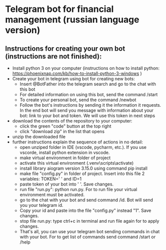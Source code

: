 # Telegram bot for financial management (russian language version)
## Instructions for creating your own bot (**instructions are not finished**):
  - Install python 3 on your computer (instructions on how to install python: https://phoenixnap.com/kb/how-to-install-python-3-windows )
  - Create your bot in telegram using bot for creating new bots:
    - Insert @BotFather into the telegram search and go to the chat with this bot
    - For detailed information on using this bot, send the command /start
    - To create your personal bot, send the command /newbot
    - Follow the bot's instructions by sending it the information it requests. In the end bot will send you message with information about your bot: link to your bot and token. We will use this token in next steps
  - download the contents of the repository to your computer:
    - click the green "code" button at the top right
    - click "download zip" in the list that opens
  - unzip the downloaded file
  - further instructions explain the sequence of actions in no detail:
    - open unziped folder in IDE (vscode, pycharm, etc.). If you use vscorde, install python extension in vscode.
    - make virtual environment in folder of project
    - activate this virtual environment (.venv\scripts\activate)
    - install library aiogram version 3.15.0 using command pip install
    - make file "config.py" in folder of project. Insert into this file 2 variables:
      TOKEN=' ' and 
      ID=1
    - paste token of your bot into ' '. Save changes.
    - run file "run.py": python run.py. For to run file your virtual environment must be activated.
    - go to the chat with your bot and send command /id. Bot will send you your telegram id.
    - Copy your id and paste into the file "config.py" instead "1". Save changes.
    - stop file run.py: type ctrl+c in terminal and run file again for to apply changes.
    - That's all, you can use your telegram bot sending commands in chat with your bot. For to get list of commands send command /start or /help
